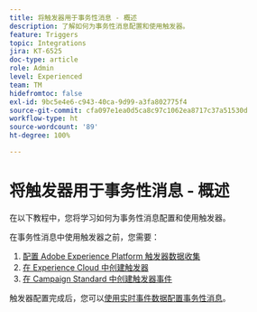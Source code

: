 ```yaml
---
title: 将触发器用于事务性消息 - 概述
description: 了解如何为事务性消息配置和使用触发器。
feature: Triggers
topic: Integrations
jira: KT-6525
doc-type: article
role: Admin
level: Experienced
team: TM
hidefromtoc: false
exl-id: 9bc5e4e6-c943-40ca-9d99-a3fa802775f4
source-git-commit: cfa097e1ea0d5ca8c97c1062ea8717c37a51530d
workflow-type: ht
source-wordcount: '89'
ht-degree: 100%

---
```


# 将触发器用于事务性消息 - 概述

在以下教程中，您将学习如何为事务性消息配置和使用触发器。

在事务性消息中使用触发器之前，您需要：

1. [配置 Adobe Experience Platform 触发器数据收集](/help/integrations/configure-launch-for-triggers.md)
2. [在 Experience Cloud 中创建触发器](https://experienceleague.adobe.com/zh-hans/docs/core-services/interface/triggers)
3. [在 Campaign Standard 中创建触发器事件](/help/integrations/create-a-trigger-event.md)

触发器配置完成后，您可以[使用实时事件数据配置事务性消息](/help/integrations/configure-transactional-messages-using-realtime-event-data.md)。
